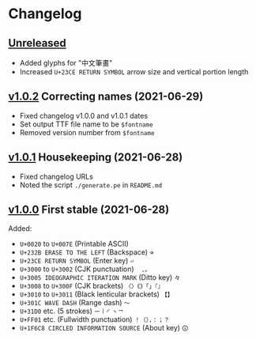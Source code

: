 # Changelog


## [Unreleased]

- Added glyphs for "中文筆畫"
- Increased `U+23CE RETURN SYMBOL` arrow size and vertical portion length


## [v1.0.2] Correcting names (2021-06-29)

- Fixed changelog v1.0.0 and v1.0.1 dates
- Set output TTF file name to be `$fontname`
- Removed version number from `$fontname`


## [v1.0.1] Housekeeping (2021-06-28)

- Fixed changelog URLs
- Noted the script `./generate.pe` in `README.md`


## [v1.0.0] First stable (2021-06-28)

Added:
- `U+0020` to `U+007E` (Printable ASCII)
- `U+232B ERASE TO THE LEFT` (Backspace) `⌫`
- `U+23CE RETURN SYMBOL` (Enter key) `⏎`
- `U+3000` to `U+3002` (CJK punctuation) `　、。`
- `U+3005 IDEOGRAPHIC ITERATION MARK` (Ditto key) `々`
- `U+3008` to `U+300F` (CJK brackets) `〈〉《》「」『』`
- `U+3010` to `U+3011` (Black lenticular brackets) `【】`
- `U+301C WAVE DASH` (Range dash) `〜`
- `U+31D0` etc. (5 strokes) `㇐㇑㇒㇔㇖`
- `U+FF01` etc. (Fullwidth punctuation) `！（），：；？`
- `U+1F6C8 CIRCLED INFORMATION SOURCE` (About key) `🛈`


[Unreleased]:
  https://github.com/stroke-input/stroke-input-font/compare/v1.0.2...HEAD
[v1.0.2]:
  https://github.com/stroke-input/stroke-input-font/compare/v1.0.1...v1.0.2
[v1.0.1]:
  https://github.com/stroke-input/stroke-input-font/compare/v1.0.0...v1.0.1
[v1.0.0]:
  https://github.com/stroke-input/stroke-input-font/releases/tag/v1.0.0
